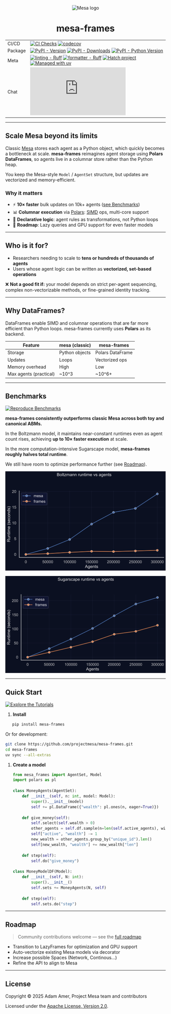 <!-- markdownlint-disable MD033 -->
<p align="center">
    <img src="https://raw.githubusercontent.com/projectmesa/mesa/main/docs/images/mesa_logo.png" alt="Mesa logo" width="96">
</p>

<h1 align="center">mesa-frames</h1>
<!-- markdownlint-enable MD033 -->

|         |                                                                                                                                                                                                                                                                                                                                                                                                                                                                                           |
| ------- | ----------------------------------------------------------------------------------------------------------------------------------------------------------------------------------------------------------------------------------------------------------------------------------------------------------------------------------------------------------------------------------------------------------------------------------------------------------------------------------------- |
| CI/CD   | [![CI Checks](https://github.com/projectmesa/mesa-frames/actions/workflows/build.yml/badge.svg?branch=main)](https://github.com/projectmesa/mesa-frames/actions/workflows/build.yml) [![codecov](https://codecov.io/gh/projectmesa/mesa-frames/branch/main/graph/badge.svg)](https://app.codecov.io/gh/projectmesa/mesa-frames)                                                                                                                     |
| Package | [![PyPI - Version](https://img.shields.io/pypi/v/mesa-frames.svg?logo=pypi&label=PyPI&logoColor=gold)](https://pypi.org/project/mesa-frames/) [![PyPI - Downloads](https://img.shields.io/pypi/dm/mesa-frames.svg?color=blue&label=Downloads&logo=pypi&logoColor=gold)](https://pypi.org/project/mesa-frames/) [![PyPI - Python Version](https://img.shields.io/pypi/pyversions/mesa-frames.svg?logo=python&label=Python&logoColor=gold)](https://pypi.org/project/mesa-frames/) |
| Meta    | [![linting - Ruff](https://img.shields.io/endpoint?url=https://raw.githubusercontent.com/astral-sh/ruff/main/assets/badge/v2.json)](https://docs.astral.sh/ruff/) [![formatter - Ruff](https://img.shields.io/badge/formatter-Ruff-0f172a?logo=ruff&logoColor=white)](https://docs.astral.sh/ruff/formatter/) [![Hatch project](https://img.shields.io/badge/%F0%9F%A5%9A-Hatch-4051b5.svg)](https://github.com/pypa/hatch) [![Managed with uv](https://img.shields.io/badge/managed%20with-uv-5a4fcf?logo=uv&logoColor=white)](https://github.com/astral-sh/uv) |
| Chat    | [![chat](https://img.shields.io/matrix/project-mesa:matrix.org?label=chat&logo=Matrix)](https://matrix.to/#/#project-mesa:matrix.org)                                                                                                                                                                                                                                                                                                                                                      |

---

## Scale Mesa beyond its limits

Classic [Mesa](https://github.com/projectmesa/mesa) stores each agent as a Python object, which quickly becomes a bottleneck at scale.
**mesa-frames** reimagines agent storage using **Polars DataFrames**, so agents live in a columnar store rather than the Python heap.

You keep the Mesa-style `Model` / `AgentSet` structure, but updates are vectorized and memory-efficient.

### Why it matters

- ⚡ **10× faster** bulk updates on 10k+ agents ([see Benchmarks](#benchmarks))
- 📊 **Columnar execution** via [Polars](https://docs.pola.rs/): [SIMD](https://en.wikipedia.org/wiki/Single_instruction,_multiple_data) ops, multi-core support
- 🔄 **Declarative logic**: agent rules as transformations, not Python loops
- 🚀 **Roadmap**: Lazy queries and GPU support for even faster models

---

## Who is it for?

- Researchers needing to scale to **tens or hundreds of thousands of agents**
- Users whose agent logic can be written as **vectorized, set-based operations**

❌ **Not a good fit if:** your model depends on strict per-agent sequencing, complex non-vectorizable methods, or fine-grained identity tracking.

---

## Why DataFrames?

DataFrames enable SIMD and columnar operations that are far more efficient than Python loops.
mesa-frames currently uses **Polars** as its backend.

| Feature                | mesa (classic) | mesa-frames |
| ---------------------- | -------------- | ----------- |
| Storage                | Python objects | Polars DataFrame |
| Updates                | Loops          | Vectorized ops |
| Memory overhead        | High           | Low |
| Max agents (practical) | ~10^3           | ~10^6+ |

---

## Benchmarks

[![Reproduce Benchmarks](https://img.shields.io/badge/Reproduce%20Benchmarks-📊-orange?style=for-the-badge)](https://github.com/projectmesa/mesa-frames/blob/main/benchmarks/README.md)

**mesa-frames consistently outperforms classic Mesa across both toy and canonical ABMs.**

In the Boltzmann model, it maintains near-constant runtimes even as agent count rises, achieving **up to 10× faster execution** at scale.

In the more computation-intensive Sugarscape model, **mesa-frames roughly halves total runtime**.

We still have room to optimize performance further (see [Roadmap](#roadmap)).

![Benchmark: Boltzmann Wealth](docs/general/plots/boltzmann.svg)

![Benchmark: Sugarscape IG](docs/general/plots/sugarscape.svg)

---

## Quick Start

[![Explore the Tutorials](https://img.shields.io/badge/Explore%20the%20Tutorials-📚-blue?style=for-the-badge)](https://projectmesa.github.io/mesa-frames/general/user-guide/)

1. **Install**

```bash
   pip install mesa-frames
```

Or for development:

```bash
git clone https://github.com/projectmesa/mesa-frames.git
cd mesa-frames
uv sync --all-extras
```

1. **Create a model**

   ```python
   from mesa_frames import AgentSet, Model
   import polars as pl

   class MoneyAgents(AgentSet):
       def __init__(self, n: int, model: Model):
           super().__init__(model)
           self += pl.DataFrame({"wealth": pl.ones(n, eager=True)})

       def give_money(self):
           self.select(self.wealth > 0)
           other_agents = self.df.sample(n=len(self.active_agents), with_replacement=True)
           self["active", "wealth"] -= 1
           new_wealth = other_agents.group_by("unique_id").len()
           self[new_wealth, "wealth"] += new_wealth["len"]

       def step(self):
           self.do("give_money")

   class MoneyModelDF(Model):
       def __init__(self, N: int):
           super().__init__()
           self.sets += MoneyAgents(N, self)

       def step(self):
           self.sets.do("step")
   ```

---

## Roadmap

> Community contributions welcome — see the [full roadmap](https://projectmesa.github.io/mesa-frames/general/roadmap)

- Transition to LazyFrames for optimization and GPU support
- Auto-vectorize existing Mesa models via decorator
- Increase possible Spaces (Network, Continous...)
- Refine the API to align to Mesa

---

## License

Copyright © 2025 Adam Amer, Project Mesa team and contributors

Licensed under the [Apache License, Version 2.0](https://raw.githubusercontent.com/projectmesa/mesa-frames/refs/heads/main/LICENSE).
